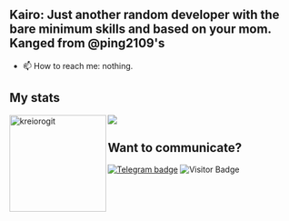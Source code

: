 
## Kairo: Just another random developer with the bare minimum skills and based on your mom. Kanged from @ping2109's 
- 📫 How to reach me: nothing.



## My stats

<div>
<img height="170" align="left" src="https://github-readme-stats.vercel.app/api?username=kreiorogit&&show_icons=true&theme=react" alt="kreiorogit" />
<img src="https://github-readme-stats.vercel.app/api/top-langs/?username=kreiorogit&&layout=compact&theme=react&langs_count=6" />
</div>

## Want to communicate?
[![Telegram badge](https://img.shields.io/badge/Isaiah-30302f?style=flat&logo=telegram)](https://t.me/isaiahscape)
![Visitor Badge](https://visitor-badge.laobi.icu/badge?page_id=kreiorogit)<img align="left"/> <br>

<!---
kreiorogit/kreiorogit is a ✨ special ✨ repository because its `README.md` (this file) appears on your GitHub profile.
You can click the Preview link to take a look at your changes.
--->
